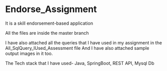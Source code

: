 # Endorse_Assignment
It is a skill endorsement-based application

All the files are inside the master branch

I have also attached all the queries that I have used in my assignment in the All_SqlQuery_IUsed_Assessment file And I have also attached sample output images in it too.

The Tech stack that I have used-  Java, SpringBoot, REST API, Mysql Db

